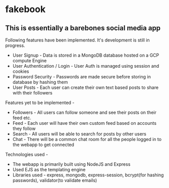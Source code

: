 # fakebook

## This is essentially a barebones social media app

Following features have been implemented. It's development is still in progress.

- User Signup - Data is stored in a MongoDB database hosted on a GCP compute Engine
- User Authentication / Login - User Auth is managed using session and cookies
- Password Security - Passwords are made secure before storing in database by hashing them
- User Posts - Each user can create their own text based posts to share with their followers

Features yet to be implemented -

- Followers - All users can follow someone and see their posts on their feed
  etc.
- Feed - Each user will have their own custom feed based on accounts they follow
- Search - All users will be able to search for posts by other users
- Chat - There will be a common chat room for all the people logged in to the webapp to get connected

Technologies used -

- The webapp is primarily built using NodeJS and Express
- Used EJS as the templating engine
- Libraries used - express, mongodb, express-session, bcrypt(for hashing passwords), validator(to validate emails)
